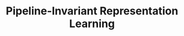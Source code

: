 ---
layout: page
title: Pipeline-Invariant Representation Learning
description: 
img: /assets/img/pixl_overview.png
redirect: https://arxiv.org/abs/2208.12909
importance: 5
category: research
---